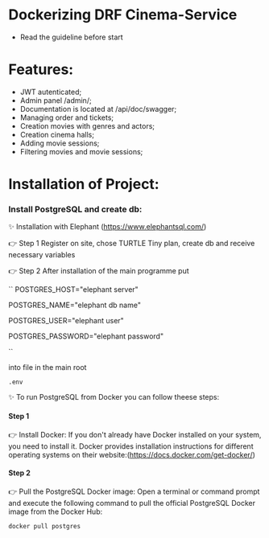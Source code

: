 # Dockerizing DRF Cinema-Service

- Read the guideline before start

# Features:

- JWT autenticated;
- Admin panel /admin/;
- Documentation is located at /api/doc/swagger;
- Managing order and tickets;
- Creation movies with genres and actors;
- Creation cinema halls;
- Adding movie sessions;
- Filtering movies and movie sessions;

# Installation of Project:

### Install PostgreSQL and create db:

✨ Installation with Elephant (https://www.elephantsql.com/)

👉 Step 1 Register on site, chose TURTLE Tiny plan, create db 
          and receive necessary variables

👉 Step 2 After installation of the main programme put

``
POSTGRES_HOST="elephant server"

POSTGRES_NAME="elephant db name"

POSTGRES_USER="elephant user"

POSTGRES_PASSWORD="elephant password"

``

into file in the main root

``
.env
``

✨ To run PostgreSQL from Docker you can follow theese steps:

#### Step 1
👉  Install Docker: If you don't already have Docker installed on your system,
    you need to install it. Docker provides installation instructions for 
    different operating systems on their website:(https://docs.docker.com/get-docker/)

#### Step 2
👉 Pull the PostgreSQL Docker image: Open a terminal or command prompt and execute
   the following command to pull the official PostgreSQL Docker image from the Docker Hub:

``
docker pull postgres
``
